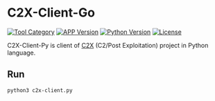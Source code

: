 # C2X-Client-Go

[![Tool Category](https://badgen.net/badge/Tool/C2%20Client/black)](https://github.com/nxenon/c2x-client-py)
[![APP Version](https://badgen.net/badge/Version/Beta/red)](https://github.com/nxenon/c2x-client-py)
[![Python Version](https://badgen.net/badge/Python/3.X/blue)](https://www.python.org/download/releases/3.0/)
[![License](https://badgen.net/badge/License/GPLv2/purple)](https://github.com/nxenon/c2x-client-py/blob/master/LICENSE)

C2X-Client-Py is client of [C2X](https://github.com/nxenon/c2x) (C2/Post Exploitation) project in Python language.

Run
----
    python3 c2x-client.py
